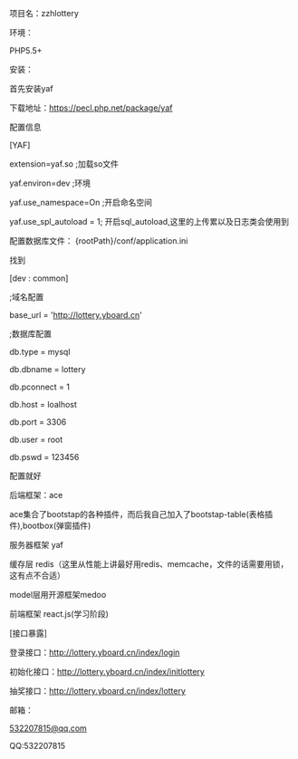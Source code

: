 项目名：zzhlottery


环境：

PHP5.5+


安装：

首先安装yaf

下载地址：https://pecl.php.net/package/yaf


配置信息

[YAF]

extension=yaf.so ;加载so文件

yaf.environ=dev ;环境

yaf.use_namespace=On ;开启命名空间

yaf.use_spl_autoload = 1; 开启sql_autoload,这里的上传累以及日志类会使用到

配置数据库文件：
{rootPath}/conf/application.ini

找到

[dev : common]

;域名配置

base_url = 'http://lottery.yboard.cn'


;数据库配置

db.type = mysql

db.dbname = lottery

db.pconnect = 1

db.host = loalhost

db.port = 3306

db.user = root

db.pswd = 123456


配置就好


后端框架：ace

ace集合了bootstap的各种插件，而后我自己加入了bootstap-table(表格插件),bootbox(弹窗插件)


服务器框架 yaf

缓存层 redis（这里从性能上讲最好用redis、memcache，文件的话需要用锁，这有点不合适）

model层用开源框架medoo

前端框架 react.js(学习阶段)


[接口暴露]

登录接口：http://lottery.yboard.cn/index/login

初始化接口：http://lottery.yboard.cn/index/initlottery

抽奖接口：http://lottery.yboard.cn/index/lottery

邮箱：

532207815@qq.com

QQ:532207815
